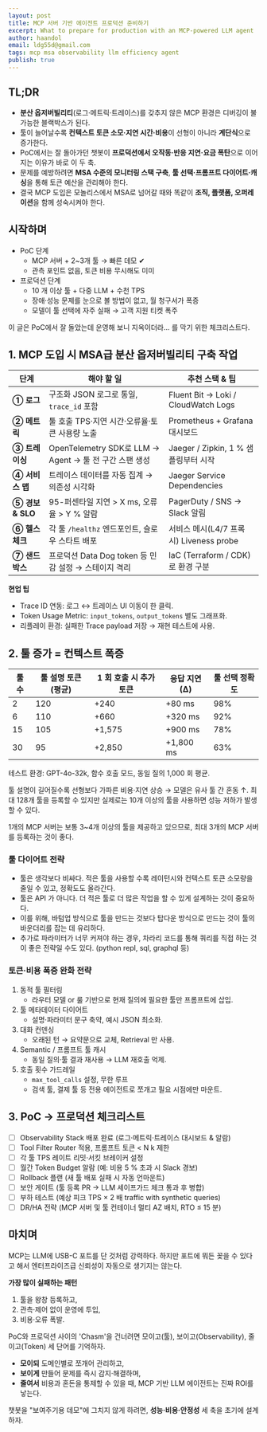 ```yaml
---
layout: post
title: MCP 서버 기반 에이전트 프로덕션 준비하기
excerpt: What to prepare for production with an MCP-powered LLM agent
author: haandol
email: ldg55d@gmail.com
tags: mcp msa observability llm efficiency agent
publish: true
---
```


## TL;DR

- **분산 옵저버빌리티**(로그·메트릭·트레이스)를 갖추지 않은 MCP 환경은 디버깅이 불가능한 블랙박스가 된다.  
- 툴이 늘어날수록 **컨텍스트 토큰 소모·지연 시간·비용**이 선형이 아니라 **계단식**으로 증가한다.  
- PoC에서는 잘 돌아가던 챗봇이 **프로덕션에서 오작동·반응 지연·요금 폭탄**으로 이어지는 이유가 바로 이 두 축.  
- 문제를 예방하려면 **MSA 수준의 모니터링 스택 구축**, **툴 선택·프롬프트 다이어트·캐싱**을 통해 토큰 예산을 관리해야 한다.  
- 결국 MCP 도입은 모놀리스에서 MSA로 넘어갈 때와 똑같이 **조직, 플랫폼, 오퍼레이션**을 함께 성숙시켜야 한다.

## 시작하며

- PoC 단계
  - MCP 서버 + 2~3개 툴 → 빠른 데모 ✔  
  - 관측 포인트 없음, 토큰 비용 무시해도 미미  
- 프로덕션 단계
  - 10 개 이상 툴 + 다중 LLM + 수천 TPS  
  - 장애·성능 문제를 눈으로 볼 방법이 없고, 월 청구서가 폭증  
  - 모델이 툴 선택에 자주 실패 → 고객 지원 티켓 폭주  


이 글은 PoC에서 잘 돌았는데 운영해 보니 지옥이더라… 를 막기 위한 체크리스트다.

## 1. MCP 도입 시 MSA급 분산 옵저버빌리티 구축 작업

| 단계 | 해야 할 일 | 추천 스택 & 팁 |
|------|-----------|---------------|
| **① 로그** | 구조화 JSON 로그로 통일, `trace_id` 포함 | Fluent Bit → Loki / CloudWatch Logs |
| **② 메트릭** | 툴 호출 TPS·지연 시간·오류율·토큰 사용량 노출 | Prometheus + Grafana 대시보드 |
| **③ 트레이싱** | OpenTelemetry SDK로 LLM → Agent → 툴 전 구간 스팬 생성 | Jaeger / Zipkin, 1 % 샘플링부터 시작 |
| **④ 서비스 맵** | 트레이스 데이터를 자동 집계 → 의존성 시각화 | Jaeger Service Dependencies |
| **⑤ 경보 & SLO** | 95-퍼센타일 지연 > X ms, 오류율 > Y % 알람 | PagerDuty / SNS → Slack 알림 |
| **⑥ 헬스체크** | 각 툴 `/healthz` 엔드포인트, 슬로우 스타트 배포 | 서비스 메시(L4/7 프록시) Liveness probe |
| **⑦ 샌드박스** | 프로덕션 Data Dog token 등 민감 설정 → 스테이지 격리 | IaC (Terraform / CDK)로 환경 구분 |

**현업 팁**  
- Trace ID 연동: 로그 ↔ 트레이스 UI 이동이 한 클릭.  
- Token Usage Metric: `input_tokens`, `output_tokens` 별도 그래프화.  
- 리플레이 환경: 실패한 Trace payload 저장 → 재현 테스트에 사용.

## 2. 툴 증가 = 컨텍스트 폭증

| 툴 수 | 툴 설명 토큰(평균) | 1 회 호출 시 추가 토큰 | 응답 지연(Δ) | 툴 선택 정확도 |
|-------|------------------|------------------------|--------------|----------------|
| 2     | 120              | +240                   | +80 ms       | 98% |
| 6     | 110              | +660                   | +320 ms      | 92% |
| 15    | 105              | +1,575                 | +900 ms      | 78% |
| 30    | 95               | +2,850                 | +1,800 ms    | 63% |

테스트 환경: GPT-4o-32k, 함수 호출 모드, 동일 질의 1,000 회 평균.  

툴 설명이 길어질수록 선형보다 가파른 비용·지연 상승 → 모델은 유사 툴 간 혼동 ↑. 최대 128개 툴을 등록할 수 있지만 실제로는 10개 이상의 툴을 사용하면 성능 저하가 발생할 수 있다.

1개의 MCP 서버는 보통 3~4개 이상의 툴을 제공하고 있으므로, 최대 3개의 MCP 서버를 등록하는 것이 좋다.

### 툴 다이어트 전략

- 툴은 생각보다 비싸다. 적은 툴을 사용할 수록 레이턴시와 컨텍스트 토큰 소모량을 줄일 수 있고, 정확도도 올라간다.
- 툴은 API 가 아니다. 더 적은 툴로 더 많은 작업을 할 수 있게 설계하는 것이 중요하다.
- 이를 위해, 바텀업 방식으로 툴을 만드는 것보다 탑다운 방식으로 만드는 것이 툴의 바운더리를 잡는 데 유리하다.
- 추가로 파라미터가 너무 커져야 하는 경우, 차라리 코드를 통해 쿼리를 직접 하는 것이 좋은 전략일 수도 있다. (python repl, sql, graphql 등)

### 토큰·비용 폭증 완화 전략

1. 동적 툴 필터링  
   - 라우터 모델 or 룰 기반으로 현재 질의에 필요한 툴만 프롬프트에 삽입.  
2. 툴 메타데이터 다이어트  
   - 설명·파라미터 문구 축약, 예시 JSON 최소화.  
3. 대화 컨덴싱  
   - 오래된 턴 → 요약문으로 교체, Retrieval 만 사용.  
4. Semantic / 프롬프트 툴 캐시  
   - 동일 질의·툴 결과 재사용 → LLM 재호출 억제.  
5. 호출 횟수 가드레일  
   - `max_tool_calls` 설정, 무한 루프
   - 검색 툴, 결제 툴 등 전용 에이전트로 쪼개고 필요 시점에만 마운트.  

## 3. PoC → 프로덕션 체크리스트

- [ ] Observability Stack 배포 완료 (로그·메트릭·트레이스 대시보드 & 알람)  
- [ ] Tool Filter Router 적용, 프롬프트 토큰 < N k 제한  
- [ ] 각 툴 TPS 레이트 리밋·서킷 브레이커 설정  
- [ ] 월간 Token Budget 알람 (예: 비용 5 % 초과 시 Slack 경보)  
- [ ] Rollback 플랜 (새 툴 배포 실패 시 자동 언마운트)  
- [ ] 보안 게이트 (툴 등록 PR → LLM 세이프가드 체크 통과 후 병합)  
- [ ] 부하 테스트 (예상 피크 TPS × 2 배 traffic with synthetic queries)  
- [ ] DR/HA 전략 (MCP 서버 및 툴 컨테이너 멀티 AZ 배치, RTO ≤ 15 분)  

## 마치며

MCP는 LLM에 USB-C 포트를 단 것처럼 강력하다. 하지만 포트에 뭐든 꽂을 수 있다고 해서 엔터프라이즈급 신뢰성이 자동으로 생기지는 않는다.  

**가장 많이 실패하는 패턴**  
1. 툴을 왕창 등록하고,
2. 관측·제어 없이 운영에 투입,
3. 비용·오류 폭발.

PoC와 프로덕션 사이의 'Chasm'을 건너려면 모이고(툴), 보이고(Observability), 줄이고(Token) 세 단어를 기억하자.  
- **모이되** 도메인별로 쪼개어 관리하고,  
- **보이게** 만들어 문제를 즉시 감지·해결하며,  
- **줄여서** 비용과 혼돈을 통제할 수 있을 때, MCP 기반 LLM 에이전트는 진짜 ROI를 낳는다.

챗봇을 "보여주기용 데모"에 그치지 않게 하려면, **성능·비용·안정성** 세 축을 초기에 설계하자.